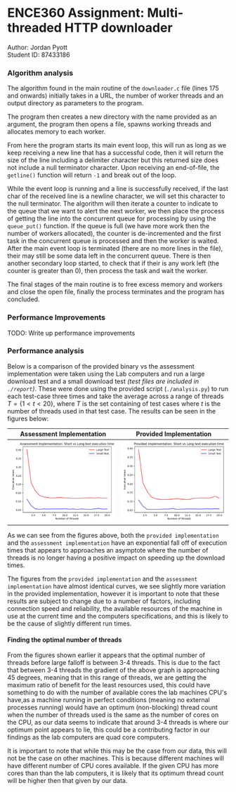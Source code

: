 # ENCE360 Assignment: Multi-threaded HTTP downloader

Author: Jordan Pyott \
Student ID: 87433186

### Algorithm analysis

The algorithm found in the main routine of the `downloader.c` file (lines 175 and onwards) initially takes in a URL, the number of worker threads and an output directory as parameters to the program.

The program then creates a new directory with the name provided as an argument, the program then opens a file, spawns working threads and allocates memory to each worker.

From here the program starts its main event loop, this will run as long as we keep receiving a new line that has a successful code, then it will return the size of the line including a delimiter character but this returned size does not include a null terminator character. Upon receiving an end-of-file, the `getline()` function will return `-1` and break out of the loop.

While the event loop is running and a line is successfully received, if the last char of the received line is a newline character, we will set this character to the null terminator. The algorithm will then iterate a counter to indicate to the queue that we want to alert the next worker, we then place the process of getting the line into the concurrent queue for processing by using the `queue_put()` function. If the queue is full (we have more work then the number of workers allocated), the counter is de-incremented and the first task in the concurrent queue is processed and then the worker is waited. After the main event loop is terminated (there are no more lines in the file), their may still be some data left in the concurrent queue. There is then another secondary loop started, to check that if their is any work left (the counter is greater than 0), then process the task and wait the worker.

The final stages of the main routine is to free excess memory and workers and close the open file, finally the process terminates and the program has concluded.

### Performance Improvements

TODO: Write up performance improvements

### Performance analysis

Below is a comparison of the provided binary vs the assessment implementation were taken using the Lab computers and run a large download test and a small download test *(test files are included in `./report`)*. These were done using the provided script (`./analysis.py`) to run each test-case three times and take the average across a range of threads $T = \{1 < t < 20\}$, where $T$ is the set containing of test cases where $t$ is the number of threads used in that test case. The results can be seen in the figures below:

| Assessment Implementation | Provided Implementation |
| ------------------------- | ----------------------- |
| ![Assessment Implementation: Threads Vs Times](./resources/ours_threads_vs_times.png) | ![Provided Implementation: Threads Vs Times](./resources/theirs_threads_vs_times.png) |

As we can see from the figures above, both the `provided implementation` and the `assessment implementation` have an exponential fall off of execution times that appears to approaches an asymptote where the number of threads is no longer having a positive impact on speeding up the download times.

The figures from the `provided implementation` and the `assessment implementation` have almost identical curves, we see slightly more variation in the provided implementation, however it is important to note that these results are subject to change due to a number of factors, including connection speed and reliability, the available resources of the machine in use at the current time and the computers specifications, and this is likely to be the cause of slightly different run times.

#### Finding the optimal number of threads

From the figures shown earlier it appears that the optimal number of threads before large falloff is between 3-4 threads. This is due to the fact that between 3-4 threads the gradient of the above graph is approaching $45$ degrees, meaning that in this range of threads, we are getting the maximum ratio of benefit for the least resources used, this could have something to do with the number of available cores the lab machines CPU's have,as a machine running in perfect conditions (meaning no external processes running) would have an optimum (non-blocking) thread count when the number of threads used is the same as the number of cores on the CPU, as our data seems to indicate that around 3-4 threads is where our optimum point appears to lie, this could be a contributing factor in our findings as the lab computers are quad core computers.

It is important to note that while this may be the case from our data, this will not be the case on other machines. This is because different machines will have different number of CPU cores available. If the given CPU has more cores than than the lab computers, it is likely that its optimum thread count will be higher then that given by our data.
